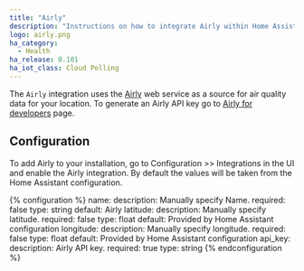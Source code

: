 ```yaml
---
title: "Airly"
description: "Instructions on how to integrate Airly within Home Assistant."
logo: airly.png
ha_category:
  - Health
ha_release: 0.101
ha_iot_class: Cloud Polling
---
```


The `Airly` integration uses the [Airly](https://airly.eu/) web service as a source for air quality data for your location. To generate an Airly API key go to [Airly for developers](https://developer.airly.eu/register) page.

## Configuration

To add Airly to your installation, go to Configuration >> Integrations in the UI and enable the Airly integration. By default the values will be taken from the Home Assistant configuration.

{% configuration %}
name:
  description: Manually specify Name.
  required: false
  type: string
  default: Airly
latitude:
  description: Manually specify latitude.
  required: false
  type: float
  default: Provided by Home Assistant configuration
longitude:
  description: Manually specify longitude.
  required: false
  type: float
  default: Provided by Home Assistant configuration
api_key:
  description: Airly API key.
  required: true
  type: string
{% endconfiguration %}
